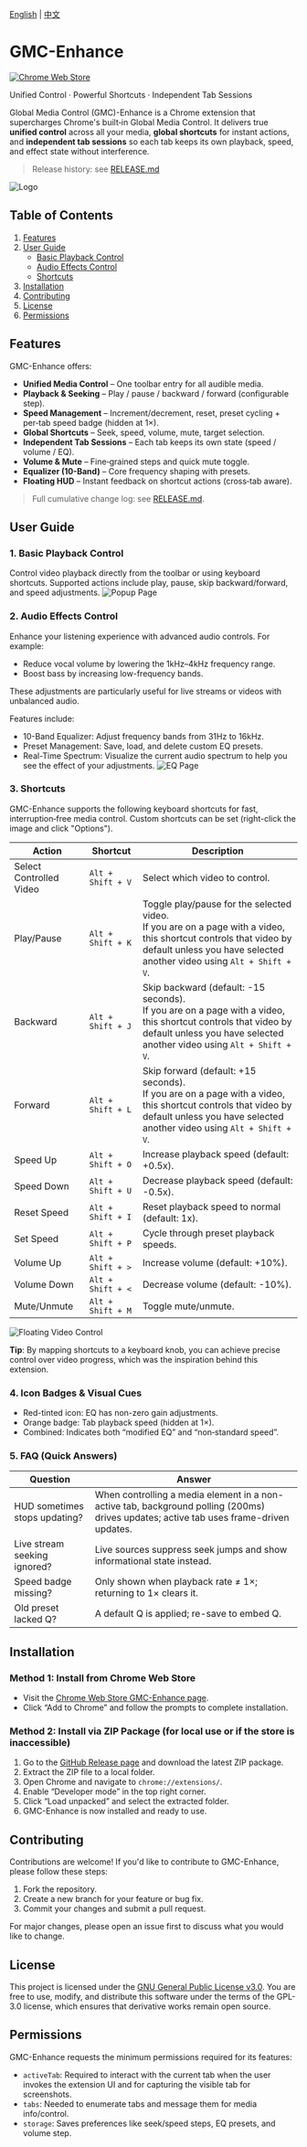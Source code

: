 [English](README_en.md) | [中文](README.md)
# GMC-Enhance

[![Chrome Web Store](https://img.shields.io/chrome-web-store/v/kibmlbbigjmpmfjpcjhlmimehchnamgi?label=Chrome%20Web%20Store&logo=googlechrome&logoColor=white)](https://chromewebstore.google.com/detail/kibmlbbigjmpmfjpcjhlmimehchnamgi)

Unified Control · Powerful Shortcuts · Independent Tab Sessions

Global Media Control (GMC)-Enhance is a Chrome extension that supercharges Chrome's built‑in Global Media Control. It delivers true **unified control** across all your media, **global shortcuts** for instant actions, and **independent tab sessions** so each tab keeps its own playback, speed, and effect state without interference.

> Release history: see [RELEASE.md](RELEASE.md)

![Logo](docs/imgs/banner.png)



## Table of Contents

1. [Features](#features)
2. [User Guide](#user-guide)
   - [Basic Playback Control](#1-basic-playback-control)
   - [Audio Effects Control](#2-audio-effects-control)
   - [Shortcuts](#3-shortcuts)
3. [Installation](#installation)
4. [Contributing](#contributing)
5. [License](#license)
6. [Permissions](#permissions)



## Features

GMC-Enhance offers:

- **Unified Media Control** – One toolbar entry for all audible media.
- **Playback & Seeking** – Play / pause / backward / forward (configurable step).
- **Speed Management** – Increment/decrement, reset, preset cycling + per‑tab speed badge (hidden at 1×).
- **Global Shortcuts** – Seek, speed, volume, mute, target selection.
- **Independent Tab Sessions** – Each tab keeps its own state (speed / volume / EQ).
- **Volume & Mute** – Fine‑grained steps and quick mute toggle.
- **Equalizer (10-Band)** – Core frequency shaping with presets.
- **Floating HUD** – Instant feedback on shortcut actions (cross‑tab aware).

> Full cumulative change log: see [RELEASE.md](RELEASE.md).



## User Guide

### 1. Basic Playback Control

Control video playback directly from the toolbar or using keyboard shortcuts. Supported actions include play, pause, skip backward/forward, and speed adjustments.
![Popup Page](docs/imgs/popup-page.png)

### 2. Audio Effects Control

Enhance your listening experience with advanced audio controls. For example:

- Reduce vocal volume by lowering the 1kHz–4kHz frequency range.
- Boost bass by increasing low-frequency bands.

These adjustments are particularly useful for live streams or videos with unbalanced audio.

Features include:
- 10-Band Equalizer: Adjust frequency bands from 31Hz to 16kHz.
- Preset Management: Save, load, and delete custom EQ presets.
- Real-Time Spectrum: Visualize the current audio spectrum to help you see the effect of your adjustments.
![EQ Page](docs/imgs/eq-function.png)

### 3. Shortcuts

GMC-Enhance supports the following keyboard shortcuts for fast, interruption‑free media control. Custom shortcuts can be set (right-click the image and click "Options").

| Action                  | Shortcut            | Description                                                                                                      |
|------------------------|---------------------|------------------------------------------------------------------------------------------------------------------|
| Select Controlled Video | `Alt + Shift + V`   | Select which video to control.                                                                                   |
| Play/Pause              | `Alt + Shift + K`   | Toggle play/pause for the selected video.<br>If you are on a page with a video, this shortcut controls that video by default unless you have selected another video using `Alt + Shift + V`. |
| Backward                | `Alt + Shift + J`   | Skip backward (default: -15 seconds).<br>If you are on a page with a video, this shortcut controls that video by default unless you have selected another video using `Alt + Shift + V`.      |
| Forward                 | `Alt + Shift + L`   | Skip forward (default: +15 seconds).<br>If you are on a page with a video, this shortcut controls that video by default unless you have selected another video using `Alt + Shift + V`.       |
| Speed Up                | `Alt + Shift + O`   | Increase playback speed (default: +0.5x).                                                                        |
| Speed Down              | `Alt + Shift + U`   | Decrease playback speed (default: -0.5x).                                                                        |
| Reset Speed             | `Alt + Shift + I`   | Reset playback speed to normal (default: 1x).                                                                    |
| Set Speed               | `Alt + Shift + P`   | Cycle through preset playback speeds.                                                                            |
| Volume Up               | `Alt + Shift + >`   | Increase volume (default: +10%).                                                                                 |
| Volume Down             | `Alt + Shift + <`   | Decrease volume (default: -10%).                                                                                 |
| Mute/Unmute             | `Alt + Shift + M`   | Toggle mute/unmute.                                                                                              |

![Floating Video Control](docs/imgs/video_float_card.gif)

**Tip**: By mapping shortcuts to a keyboard knob, you can achieve precise control over video progress, which was the inspiration behind this extension.

### 4. Icon Badges & Visual Cues

- Red-tinted icon: EQ has non-zero gain adjustments.
- Orange badge: Tab playback speed (hidden at 1×).
- Combined: Indicates both “modified EQ” and “non‑standard speed”.

### 5. FAQ (Quick Answers)

| Question | Answer |
|----------|--------|
| HUD sometimes stops updating? | When controlling a media element in a non-active tab, background polling (200ms) drives updates; active tab uses frame-driven updates. |
| Live stream seeking ignored? | Live sources suppress seek jumps and show informational state instead. |
| Speed badge missing? | Only shown when playback rate ≠ 1×; returning to 1× clears it. |
| Old preset lacked Q? | A default Q is applied; re-save to embed Q. |

## Installation

### Method 1: Install from Chrome Web Store

- Visit the [Chrome Web Store GMC-Enhance page](https://chromewebstore.google.com/detail/kibmlbbigjmpmfjpcjhlmimehchnamgi?utm_source=item-share-cb).
- Click “Add to Chrome” and follow the prompts to complete installation.

### Method 2: Install via ZIP Package (for local use or if the store is inaccessible)

1. Go to the [GitHub Release page](https://github.com/ZepengW/GMC-Enhance/releases) and download the latest ZIP package.
2. Extract the ZIP file to a local folder.
3. Open Chrome and navigate to `chrome://extensions/`.
4. Enable “Developer mode” in the top right corner.
5. Click “Load unpacked” and select the extracted folder.
6. GMC-Enhance is now installed and ready to use.

## Contributing

Contributions are welcome! If you'd like to contribute to GMC-Enhance, please follow these steps:

1. Fork the repository.
2. Create a new branch for your feature or bug fix.
3. Commit your changes and submit a pull request.

For major changes, please open an issue first to discuss what you would like to change.



## License

This project is licensed under the [GNU General Public License v3.0](https://www.gnu.org/licenses/gpl-3.0.en.html). You are free to use, modify, and distribute this software under the terms of the GPL-3.0 license, which ensures that derivative works remain open source.



## Permissions

GMC-Enhance requests the minimum permissions required for its features:

- `activeTab`: Required to interact with the current tab when the user invokes the extension UI and for capturing the visible tab for screenshots.
- `tabs`: Needed to enumerate tabs and message them for media info/control.
- `storage`: Saves preferences like seek/speed steps, EQ presets, and volume step.
